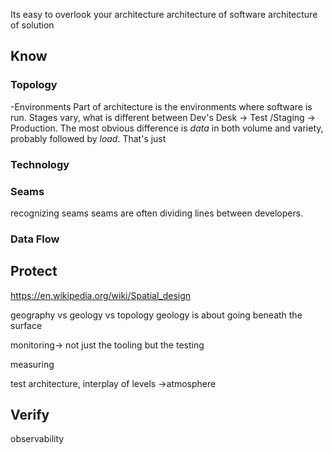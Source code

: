 
Its easy to overlook your architecture
architecture of software
architecture of solution
## Know

### Topology
-Environments
Part of architecture is the environments where software is run.
Stages vary, what is different between Dev's Desk -> Test /Staging -> Production. The most obvious difference is *data* in both volume and variety, probably followed by *load*. That's just

### Technology

### Seams
recognizing seams
seams are often dividing lines between developers. 

### Data Flow


## Protect
https://en.wikipedia.org/wiki/Spatial_design

geography vs geology vs topology
geology is about going beneath the surface


monitoring-> not just the tooling but the testing

measuring

test architecture, interplay of levels ->atmosphere


## Verify
observability